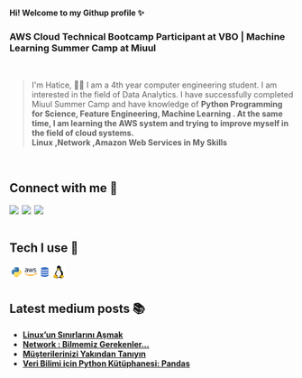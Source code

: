 #### Hi! Welcome to my Githup profile :sparkles:

### AWS Cloud Technical Bootcamp Participant at VBO | Machine Learning Summer Camp at Miuul
<br />

> I'm Hatice, 👩‍💻
I am a 4th year computer engineering student. I am interested in the field of Data Analytics. I have successfully completed Miuul Summer Camp and have knowledge of <strong> Python Programming for Science, Feature Engineering, Machine Learning <strong>. At the same time, I am learning the AWS system and trying to improve myself in the field of cloud systems. <br>
<strong> Linux ,Network ,Amazon Web Services </strong> in My Skills
<br />


## Connect with me  :partying_face:

[<img  width="22" src="https://unpkg.com/simple-icons@v4/icons/medium.svg" align="left" />][medium]
[<img  width="22" src="https://unpkg.com/simple-icons@v4/icons/github.svg" align="left" />][github]
[<img  width="22" src="https://unpkg.com/simple-icons@v4/icons/linkedin.svg" align="left" />][linkedin]

<br />
<br /> 

## Tech I use :revolving_hearts:

<img align="left"  src="https://raw.githubusercontent.com/github/explore/80688e429a7d4ef2fca1e82350fe8e3517d3494d/topics/python/python.png" width="25" height="25" />
<img align="left" src="https://raw.githubusercontent.com/github/explore/fbceb94436312b6dacde68d122a5b9c7d11f9524/topics/aws/aws.png" width="25" height="25" />
<img align="left" src="https://raw.githubusercontent.com/github/explore/80688e429a7d4ef2fca1e82350fe8e3517d3494d/topics/sql/sql.png" width="25" height="25" />
<img align="left" src="https://raw.githubusercontent.com/github/explore/80688e429a7d4ef2fca1e82350fe8e3517d3494d/topics/linux/linux.png" width="25" height="25" />

<br />
<br />

## Latest medium posts :books:

<!-- BLOG-POST-LIST:START -->
- [Linux’un Sınırlarını Aşmak](https://medium.com/@haticedikmen/linux%C4%B1n-s%C4%B1n%C4%B1rlar%C4%B1n%C4%B1-a%C5%9Fmak-bafad8306020)
- [Network : Bilmemiz Gerekenler…](https://medium.com/@haticedikmen/network-bilmemiz-gerekenler-2fcb01990afd)
- [Müşterilerinizi Yakından Tanıyın](https://medium.com/@haticedikmen/m%C3%BC%C5%9Fterilerinizi-yak%C4%B1ndan-tan%C4%B1y%C4%B1n-d2d4c2063717)
- [Veri Bilimi için Python Kütüphanesi: Pandas](https://medium.com/@haticedikmen/veri-bilimi-i%C3%A7in-python-k%C3%BCt%C3%BCphanesi-pandas-e36deb20def)
<!-- BLOG-POST-LIST:END -->




<br />


[medium]: https://medium.com/@haticedikmen
[github]: https://github.com/haticedikmn
[linkedin]: https://www.linkedin.com/in/haticedikmen/

